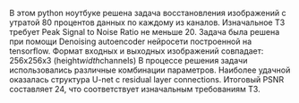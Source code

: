 В этом python ноутбуке решена задача восстановления изображений с утратой 80 процентов данных по каждому из каналов. 
Изначальное ТЗ требует Peak Signal to Noise Ratio не меньше 20.
Задача была решена при помощи Denoising autoencoder нейросети построенной на tensorflow.
Формат входных и выходных изображений совпадает: 256х256х3 (height*width*channels)
В процессе решения задачи использовались различные комбинации параметров.
Наиболее удачной оказалась структура U-net с residual layer connections. 
Итоговый PSNR составляет 24, что соответствует изначальным требованиям ТЗ. 
